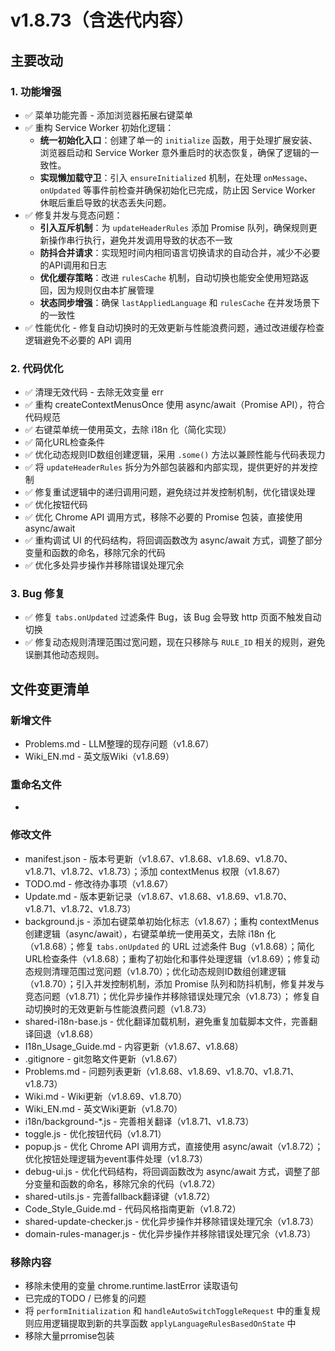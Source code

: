 # v1.8.73（含迭代内容）

## 主要改动

### 1. 功能增强

- ✅ 菜单功能完善 - 添加浏览器拓展右键菜单
- ✅ 重构 Service Worker 初始化逻辑：
  - **统一初始化入口**：创建了单一的 `initialize` 函数，用于处理扩展安装、浏览器启动和 Service Worker 意外重启时的状态恢复，确保了逻辑的一致性。
  - **实现懒加载守卫**：引入 `ensureInitialized` 机制，在处理 `onMessage`、`onUpdated` 等事件前检查并确保初始化已完成，防止因 Service Worker 休眠后重启导致的状态丢失问题。
- ✅ 修复并发与竞态问题：
  - **引入互斥机制**：为 `updateHeaderRules` 添加 Promise 队列，确保规则更新操作串行执行，避免并发调用导致的状态不一致
  - **防抖合并请求**：实现短时间内相同语言切换请求的自动合并，减少不必要的API调用和日志
  - **优化缓存策略**：改进 `rulesCache` 机制，自动切换也能安全使用短路返回，因为规则仅由本扩展管理
  - **状态同步增强**：确保 `lastAppliedLanguage` 和 `rulesCache` 在并发场景下的一致性
- ✅ 性能优化 - 修复自动切换时的无效更新与性能浪费问题，通过改进缓存检查逻辑避免不必要的 API 调用

### 2. 代码优化

- ✅ 清理无效代码 - 去除无效变量 err
- ✅ 重构 createContextMenusOnce 使用 async/await（Promise API），符合代码规范
- ✅ 右键菜单统一使用英文，去除 i18n 化（简化实现）
- ✅ 简化URL检查条件
- ✅ 优化动态规则ID数组创建逻辑，采用 `.some()` 方法以兼顾性能与代码表现力
- ✅ 将 `updateHeaderRules` 拆分为外部包装器和内部实现，提供更好的并发控制
- ✅ 修复重试逻辑中的递归调用问题，避免绕过并发控制机制，优化错误处理
- ✅ 优化按钮代码
- ✅ 优化 Chrome API 调用方式，移除不必要的 Promise 包装，直接使用 async/await
- ✅ 重构调试 UI 的代码结构，将回调函数改为 async/await 方式，调整了部分变量和函数的命名，移除冗余的代码
- ✅ 优化多处异步操作并移除错误处理冗余

### 3. Bug 修复

- ✅ 修复 `tabs.onUpdated` 过滤条件 Bug，该 Bug 会导致 http 页面不触发自动切换
- ✅ 修复动态规则清理范围过宽问题，现在只移除与 `RULE_ID` 相关的规则，避免误删其他动态规则。

## 文件变更清单

### 新增文件

- Problems.md - LLM整理的现存问题（v1.8.67）
- Wiki_EN.md - 英文版Wiki（v1.8.69）

### 重命名文件

- 

### 修改文件

- manifest.json - 版本号更新（v1.8.67、v1.8.68、v1.8.69、v1.8.70、v1.8.71、v1.8.72、v1.8.73）；添加 contextMenus 权限（v1.8.67）
- TODO.md - 修改待办事项（v1.8.67）
- Update.md - 版本更新记录（v1.8.67、v1.8.68、v1.8.69、v1.8.70、v1.8.71、v1.8.72、v1.8.73）
- background.js - 添加右键菜单初始化标志（v1.8.67）；重构 contextMenus 创建逻辑（async/await），右键菜单统一使用英文，去除 i18n 化（v1.8.68）；修复 `tabs.onUpdated` 的 URL 过滤条件 Bug（v1.8.68）；简化URL检查条件（v1.8.68）；重构了初始化和事件处理逻辑（v1.8.69）；修复动态规则清理范围过宽问题（v1.8.70）；优化动态规则ID数组创建逻辑（v1.8.70）；引入并发控制机制，添加 Promise 队列和防抖机制，修复并发与竞态问题（v1.8.71）；优化异步操作并移除错误处理冗余（v1.8.73）； 修复自动切换时的无效更新与性能浪费问题（v1.8.73）
- shared-i18n-base.js - 优化翻译加载机制，避免重复加载脚本文件，完善翻译回退（v1.8.68）
- I18n_Usage_Guide.md - 内容更新（v1.8.67、v1.8.68）
- .gitignore - git忽略文件更新（v1.8.67）
- Problems.md - 问题列表更新（v1.8.68、v1.8.69、v1.8.70、v1.8.71、v1.8.73）
- Wiki.md - Wiki更新（v1.8.69、v1.8.70）
- Wiki_EN.md - 英文Wiki更新（v1.8.70）
- i18n/background-*.js - 完善相关翻译（v1.8.71、v1.8.73）
- toggle.js - 优化按钮代码（v1.8.71）
- popup.js - 优化 Chrome API 调用方式，直接使用 async/await（v1.8.72）；优化按钮处理逻辑为event事件处理（v1.8.73）
- debug-ui.js - 优化代码结构，将回调函数改为 async/await 方式，调整了部分变量和函数的命名，移除冗余的代码（v1.8.72）
- shared-utils.js - 完善fallback翻译键（v1.8.72）
- Code_Style_Guide.md - 代码风格指南更新（v1.8.72）
- shared-update-checker.js - 优化异步操作并移除错误处理冗余（v1.8.73）
- domain-rules-manager.js - 优化异步操作并移除错误处理冗余（v1.8.73）

### 移除内容

- 移除未使用的变量 chrome.runtime.lastError 读取语句
- 已完成的TODO / 已修复的问题
- 将 `performInitialization` 和 `handleAutoSwitchToggleRequest` 中的重复规则应用逻辑提取到新的共享函数 `applyLanguageRulesBasedOnState` 中
- 移除大量prromise包装